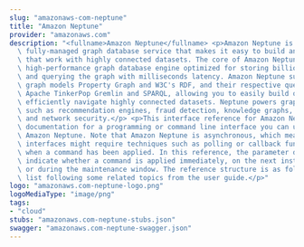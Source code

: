 ```yaml
---
slug: "amazonaws-com-neptune"
title: "Amazon Neptune"
provider: "amazonaws.com"
description: "<fullname>Amazon Neptune</fullname> <p>Amazon Neptune is a fast, reliable,\
  \ fully-managed graph database service that makes it easy to build and run applications\
  \ that work with highly connected datasets. The core of Amazon Neptune is a purpose-built,\
  \ high-performance graph database engine optimized for storing billions of relationships\
  \ and querying the graph with milliseconds latency. Amazon Neptune supports popular\
  \ graph models Property Graph and W3C's RDF, and their respective query languages\
  \ Apache TinkerPop Gremlin and SPARQL, allowing you to easily build queries that\
  \ efficiently navigate highly connected datasets. Neptune powers graph use cases\
  \ such as recommendation engines, fraud detection, knowledge graphs, drug discovery,\
  \ and network security.</p> <p>This interface reference for Amazon Neptune contains\
  \ documentation for a programming or command line interface you can use to manage\
  \ Amazon Neptune. Note that Amazon Neptune is asynchronous, which means that some\
  \ interfaces might require techniques such as polling or callback functions to determine\
  \ when a command has been applied. In this reference, the parameter descriptions\
  \ indicate whether a command is applied immediately, on the next instance reboot,\
  \ or during the maintenance window. The reference structure is as follows, and we\
  \ list following some related topics from the user guide.</p>"
logo: "amazonaws.com-neptune-logo.png"
logoMediaType: "image/png"
tags:
- "cloud"
stubs: "amazonaws.com-neptune-stubs.json"
swagger: "amazonaws.com-neptune-swagger.json"
---
```

